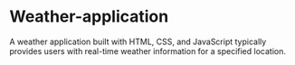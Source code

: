 # Weather-application
A weather application built with HTML, CSS, and JavaScript typically provides users with real-time weather information for a specified location. 
